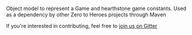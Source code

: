 Object model to represent a Game and hearthstone game constants. Used as a dependency by other Zero to Heroes projects through Maven

If you're interested in contributing, feel free to [join us on Gitter](https://gitter.im/zerotoheroes/Lobby)